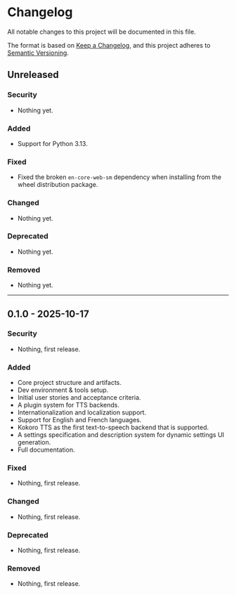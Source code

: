 <!-- markdownlint-disable MD024 -->

<!--
    SPDX-FileCopyrightText: 2025-present Krys Lawrence <aquarion.5.krystopher@spamgourmet.org>
    SPDX-License-Identifier: CC-BY-SA-4.0
-->

<!--
    aquarion-libtts documentation © 2025-present by Krys Lawrence is licensed under
    Creative Commons Attribution-ShareAlike 4.0 International. To view a copy of this
    license, visit <https://creativecommons.org/licenses/by-sa/4.0/>
-->

# Changelog

All notable changes to this project will be documented in this file.

The format is based on [Keep a Changelog](https://keepachangelog.com/en/1.1.0/),
and this project adheres to [Semantic Versioning](https://semver.org/spec/v2.0.0.html).

## Unreleased

### Security

- Nothing yet.

### Added

- Support for Python 3.13.

### Fixed

- Fixed the broken `en-core-web-sm` dependency when installing from the wheel
  distribution package.

### Changed

- Nothing yet.

### Deprecated

- Nothing yet.

### Removed

- Nothing yet.

----

## 0.1.0 - 2025-10-17

### Security

- Nothing, first release.

### Added

- Core project structure and artifacts.
- Dev environment & tools setup.
- Initial user stories and acceptance criteria.
- A plugin system for TTS backends.
- Internationalization and localization support.
- Support for English and French languages.
- Kokoro TTS as the first text-to-speech backend that is supported.
- A settings specification and description system for dynamic settings UI generation.
- Full documentation.

### Fixed

- Nothing, first release.

### Changed

- Nothing, first release.

### Deprecated

- Nothing, first release.

### Removed

- Nothing, first release.
